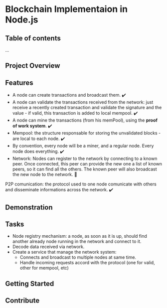# Blockchain Implementaion in Node.js

## Table of contents
...

## Project Overview



## Features
- A node can create transactions and broadcast them. :heavy_check_mark:
- A node can validate the transactions received from the network: just receive a recently created transaction and validate the signature and the value - if valid, this transaction is added to local mempool. :heavy_check_mark:
- A node can mine the transactions (from his memPool), using the **proof of work system**. :heavy_check_mark:
- Mempool: the structure responsable for storing the unvalidated blocks - are local to each node. :heavy_check_mark:
- By convention, every node will be a miner, and a regular node. Every node does everything. :heavy_check_mark:
- Network: Nodes can register to the network by connecting to a known peer. Once connected, this peer can provide the new one a list of known peers, so it can find all the others. The known peer will also broadcast the new node to the network. :hammer:

P2P comunication: the protocol used to one node comunicate with others and disseminate informations across the network. :heavy_check_mark:

## Demonstration


## Tasks
- Node registry mechanism: a node, as soon as it is up, should find another already node running in the network and connect to it.
- Decode data received via network.
- Create a service that manage the network system:
    - Connects and broadcast to multiple nodes at same time.
    - Handle incoming requests accord with the protocol (one for valid, other for mempool, etc)

## Getting Started

## Contribute

